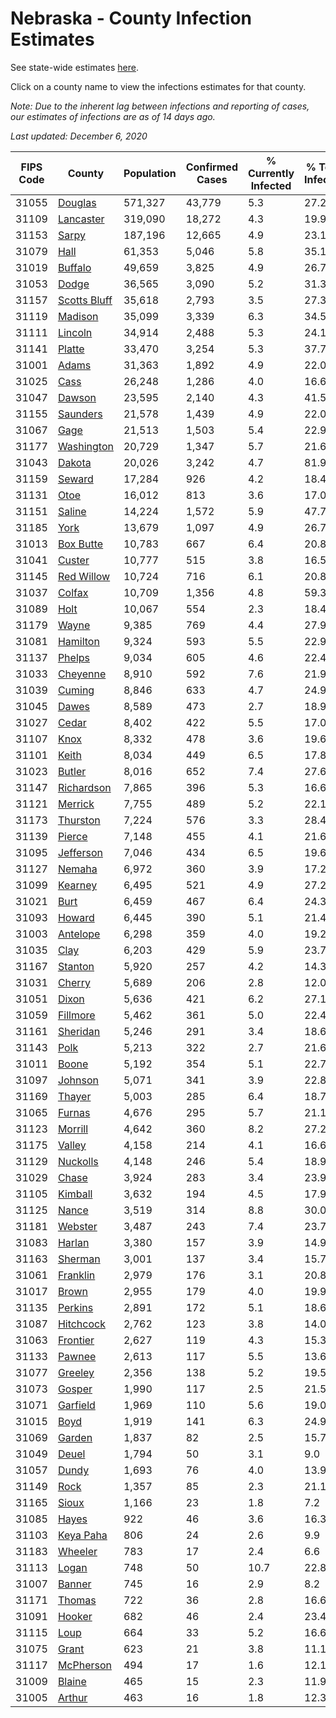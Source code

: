# Nebraska - County Infection Estimates

See state-wide estimates [here](/infections/us-ne).

Click on a county name to view the infections estimates for that county.

*Note: Due to the inherent lag between infections and reporting of cases, our estimates of infections are as of 14 days ago.*

*Last updated: December 6, 2020*

|   FIPS Code |                       County |   Population |   Confirmed Cases |   % Currently Infected |   % Total Infected |
|-------------|------------------------------|--------------|-------------------|------------------------|--------------------|
|       31055 |           [Douglas](douglas) |      571,327 |            43,779 |                    5.3 |               27.2 |
|       31109 |       [Lancaster](lancaster) |      319,090 |            18,272 |                    4.3 |               19.9 |
|       31153 |               [Sarpy](sarpy) |      187,196 |            12,665 |                    4.9 |               23.1 |
|       31079 |                 [Hall](hall) |       61,353 |             5,046 |                    5.8 |               35.1 |
|       31019 |           [Buffalo](buffalo) |       49,659 |             3,825 |                    4.9 |               26.7 |
|       31053 |               [Dodge](dodge) |       36,565 |             3,090 |                    5.2 |               31.3 |
|       31157 | [Scotts Bluff](scotts-bluff) |       35,618 |             2,793 |                    3.5 |               27.3 |
|       31119 |           [Madison](madison) |       35,099 |             3,339 |                    6.3 |               34.5 |
|       31111 |           [Lincoln](lincoln) |       34,914 |             2,488 |                    5.3 |               24.1 |
|       31141 |             [Platte](platte) |       33,470 |             3,254 |                    5.3 |               37.7 |
|       31001 |               [Adams](adams) |       31,363 |             1,892 |                    4.9 |               22.0 |
|       31025 |                 [Cass](cass) |       26,248 |             1,286 |                    4.0 |               16.6 |
|       31047 |             [Dawson](dawson) |       23,595 |             2,140 |                    4.3 |               41.5 |
|       31155 |         [Saunders](saunders) |       21,578 |             1,439 |                    4.9 |               22.0 |
|       31067 |                 [Gage](gage) |       21,513 |             1,503 |                    5.4 |               22.9 |
|       31177 |     [Washington](washington) |       20,729 |             1,347 |                    5.7 |               21.6 |
|       31043 |             [Dakota](dakota) |       20,026 |             3,242 |                    4.7 |               81.9 |
|       31159 |             [Seward](seward) |       17,284 |               926 |                    4.2 |               18.4 |
|       31131 |                 [Otoe](otoe) |       16,012 |               813 |                    3.6 |               17.0 |
|       31151 |             [Saline](saline) |       14,224 |             1,572 |                    5.9 |               47.7 |
|       31185 |                 [York](york) |       13,679 |             1,097 |                    4.9 |               26.7 |
|       31013 |       [Box Butte](box-butte) |       10,783 |               667 |                    6.4 |               20.8 |
|       31041 |             [Custer](custer) |       10,777 |               515 |                    3.8 |               16.5 |
|       31145 |     [Red Willow](red-willow) |       10,724 |               716 |                    6.1 |               20.8 |
|       31037 |             [Colfax](colfax) |       10,709 |             1,356 |                    4.8 |               59.3 |
|       31089 |                 [Holt](holt) |       10,067 |               554 |                    2.3 |               18.4 |
|       31179 |               [Wayne](wayne) |        9,385 |               769 |                    4.4 |               27.9 |
|       31081 |         [Hamilton](hamilton) |        9,324 |               593 |                    5.5 |               22.9 |
|       31137 |             [Phelps](phelps) |        9,034 |               605 |                    4.6 |               22.4 |
|       31033 |         [Cheyenne](cheyenne) |        8,910 |               592 |                    7.6 |               21.9 |
|       31039 |             [Cuming](cuming) |        8,846 |               633 |                    4.7 |               24.9 |
|       31045 |               [Dawes](dawes) |        8,589 |               473 |                    2.7 |               18.9 |
|       31027 |               [Cedar](cedar) |        8,402 |               422 |                    5.5 |               17.0 |
|       31107 |                 [Knox](knox) |        8,332 |               478 |                    3.6 |               19.6 |
|       31101 |               [Keith](keith) |        8,034 |               449 |                    6.5 |               17.8 |
|       31023 |             [Butler](butler) |        8,016 |               652 |                    7.4 |               27.6 |
|       31147 |     [Richardson](richardson) |        7,865 |               396 |                    5.3 |               16.6 |
|       31121 |           [Merrick](merrick) |        7,755 |               489 |                    5.2 |               22.1 |
|       31173 |         [Thurston](thurston) |        7,224 |               576 |                    3.3 |               28.4 |
|       31139 |             [Pierce](pierce) |        7,148 |               455 |                    4.1 |               21.6 |
|       31095 |       [Jefferson](jefferson) |        7,046 |               434 |                    6.5 |               19.6 |
|       31127 |             [Nemaha](nemaha) |        6,972 |               360 |                    3.9 |               17.2 |
|       31099 |           [Kearney](kearney) |        6,495 |               521 |                    4.9 |               27.2 |
|       31021 |                 [Burt](burt) |        6,459 |               467 |                    6.4 |               24.3 |
|       31093 |             [Howard](howard) |        6,445 |               390 |                    5.1 |               21.4 |
|       31003 |         [Antelope](antelope) |        6,298 |               359 |                    4.0 |               19.2 |
|       31035 |                 [Clay](clay) |        6,203 |               429 |                    5.9 |               23.7 |
|       31167 |           [Stanton](stanton) |        5,920 |               257 |                    4.2 |               14.3 |
|       31031 |             [Cherry](cherry) |        5,689 |               206 |                    2.8 |               12.0 |
|       31051 |               [Dixon](dixon) |        5,636 |               421 |                    6.2 |               27.1 |
|       31059 |         [Fillmore](fillmore) |        5,462 |               361 |                    5.0 |               22.4 |
|       31161 |         [Sheridan](sheridan) |        5,246 |               291 |                    3.4 |               18.6 |
|       31143 |                 [Polk](polk) |        5,213 |               322 |                    2.7 |               21.6 |
|       31011 |               [Boone](boone) |        5,192 |               354 |                    5.1 |               22.7 |
|       31097 |           [Johnson](johnson) |        5,071 |               341 |                    3.9 |               22.8 |
|       31169 |             [Thayer](thayer) |        5,003 |               285 |                    6.4 |               18.7 |
|       31065 |             [Furnas](furnas) |        4,676 |               295 |                    5.7 |               21.1 |
|       31123 |           [Morrill](morrill) |        4,642 |               360 |                    8.2 |               27.2 |
|       31175 |             [Valley](valley) |        4,158 |               214 |                    4.1 |               16.6 |
|       31129 |         [Nuckolls](nuckolls) |        4,148 |               246 |                    5.4 |               18.9 |
|       31029 |               [Chase](chase) |        3,924 |               283 |                    3.4 |               23.9 |
|       31105 |           [Kimball](kimball) |        3,632 |               194 |                    4.5 |               17.9 |
|       31125 |               [Nance](nance) |        3,519 |               314 |                    8.8 |               30.0 |
|       31181 |           [Webster](webster) |        3,487 |               243 |                    7.4 |               23.7 |
|       31083 |             [Harlan](harlan) |        3,380 |               157 |                    3.9 |               14.9 |
|       31163 |           [Sherman](sherman) |        3,001 |               137 |                    3.4 |               15.7 |
|       31061 |         [Franklin](franklin) |        2,979 |               176 |                    3.1 |               20.8 |
|       31017 |               [Brown](brown) |        2,955 |               179 |                    4.0 |               19.9 |
|       31135 |           [Perkins](perkins) |        2,891 |               172 |                    5.1 |               18.6 |
|       31087 |       [Hitchcock](hitchcock) |        2,762 |               123 |                    3.8 |               14.0 |
|       31063 |         [Frontier](frontier) |        2,627 |               119 |                    4.3 |               15.3 |
|       31133 |             [Pawnee](pawnee) |        2,613 |               117 |                    5.5 |               13.6 |
|       31077 |           [Greeley](greeley) |        2,356 |               138 |                    5.2 |               19.5 |
|       31073 |             [Gosper](gosper) |        1,990 |               117 |                    2.5 |               21.5 |
|       31071 |         [Garfield](garfield) |        1,969 |               110 |                    5.6 |               19.0 |
|       31015 |                 [Boyd](boyd) |        1,919 |               141 |                    6.3 |               24.9 |
|       31069 |             [Garden](garden) |        1,837 |                82 |                    2.5 |               15.7 |
|       31049 |               [Deuel](deuel) |        1,794 |                50 |                    3.1 |                9.0 |
|       31057 |               [Dundy](dundy) |        1,693 |                76 |                    4.0 |               13.9 |
|       31149 |                 [Rock](rock) |        1,357 |                85 |                    2.3 |               21.1 |
|       31165 |               [Sioux](sioux) |        1,166 |                23 |                    1.8 |                7.2 |
|       31085 |               [Hayes](hayes) |          922 |                46 |                    3.6 |               16.3 |
|       31103 |       [Keya Paha](keya-paha) |          806 |                24 |                    2.6 |                9.9 |
|       31183 |           [Wheeler](wheeler) |          783 |                17 |                    2.4 |                6.6 |
|       31113 |               [Logan](logan) |          748 |                50 |                   10.7 |               22.8 |
|       31007 |             [Banner](banner) |          745 |                16 |                    2.9 |                8.2 |
|       31171 |             [Thomas](thomas) |          722 |                36 |                    2.8 |               16.6 |
|       31091 |             [Hooker](hooker) |          682 |                46 |                    2.4 |               23.4 |
|       31115 |                 [Loup](loup) |          664 |                33 |                    5.2 |               16.6 |
|       31075 |               [Grant](grant) |          623 |                21 |                    3.8 |               11.1 |
|       31117 |       [McPherson](mcpherson) |          494 |                17 |                    1.6 |               12.1 |
|       31009 |             [Blaine](blaine) |          465 |                15 |                    2.3 |               11.9 |
|       31005 |             [Arthur](arthur) |          463 |                16 |                    1.8 |               12.3 |